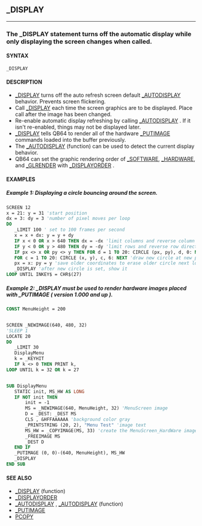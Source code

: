## _DISPLAY
---

### The _DISPLAY statement turns off the automatic display while only displaying the screen changes when called.

#### SYNTAX

`_DISPLAY`

#### DESCRIPTION
* [_DISPLAY](./_DISPLAY.md) turns off the auto refresh screen default [_AUTODISPLAY](./_AUTODISPLAY.md) behavior. Prevents screen flickering.
* Call [_DISPLAY](./_DISPLAY.md) each time the screen graphics are to be displayed. Place call after the image has been changed.
* Re-enable automatic display refreshing by calling [_AUTODISPLAY](./_AUTODISPLAY.md) . If it isn't re-enabled, things may not be displayed later.
* [_DISPLAY](./_DISPLAY.md) tells QB64 to render all of the hardware [_PUTIMAGE](./_PUTIMAGE.md) commands loaded into the buffer previously.
* The [_AUTODISPLAY](./_AUTODISPLAY.md) (function) can be used to detect the current display behavior.
* QB64 can set the graphic rendering order of [_SOFTWARE](./_SOFTWARE.md), [_HARDWARE](./_HARDWARE.md), and [_GLRENDER](./_GLRENDER.md) with [_DISPLAYORDER](./_DISPLAYORDER.md) .


#### EXAMPLES
##### Example 1: Displaying a circle bouncing around the screen.
```vb
SCREEN 12
x = 21: y = 31 'start position
dx = 3: dy = 3 'number of pixel moves per loop
DO
   _LIMIT 100 ' set to 100 frames per second
   x = x + dx: y = y + dy
   IF x < 0 OR x > 640 THEN dx = -dx 'limit columns and reverse column direction each side
   IF y < 0 OR y > 480 THEN dy = -dy 'limit rows and reverse row direction top or bottom
   IF px <> x OR py <> y THEN FOR d = 1 TO 20: CIRCLE (px, py), d, 0: NEXT 'erase
   FOR c = 1 TO 20: CIRCLE (x, y), c, 6: NEXT 'draw new circle at new position
   px = x: py = y 'save older coordinates to erase older circle next loop
   _DISPLAY 'after new circle is set, show it
LOOP UNTIL INKEY$ = CHR$(27)
```
  
##### Example 2: _DISPLAY must be used to render hardware images placed with _PUTIMAGE ( version 1.000 and up ).
```vb
CONST MenuHeight = 200


SCREEN _NEWIMAGE(640, 480, 32)
'SLEEP 1
LOCATE 20
DO
   _LIMIT 30
   DisplayMenu
   k = _KEYHIT
   IF k <> 0 THEN PRINT k,
LOOP UNTIL k = 32 OR k = 27


SUB DisplayMenu
   STATIC init, MS_HW AS LONG
   IF NOT init THEN
       init = -1
       MS = _NEWIMAGE(640, MenuHeight, 32) 'MenuScreen image
       D = _DEST: _DEST MS
       CLS , &HFFAAAAAA 'background color gray
       _PRINTSTRING (20, 2), "Menu Test" 'image text
       MS_HW = _COPYIMAGE(MS, 33) 'create the MenuScreen_HardWare image
       _FREEIMAGE MS
       _DEST D
   END IF
   _PUTIMAGE (0, 0)-(640, MenuHeight), MS_HW
   _DISPLAY
END SUB
```
  


#### SEE ALSO
* [_DISPLAY](./_DISPLAY.md) (function)
* [_DISPLAYORDER](./_DISPLAYORDER.md)
* [_AUTODISPLAY](./_AUTODISPLAY.md) , [_AUTODISPLAY](./_AUTODISPLAY.md) (function)
* [_PUTIMAGE](./_PUTIMAGE.md)
* [PCOPY](./PCOPY.md)
